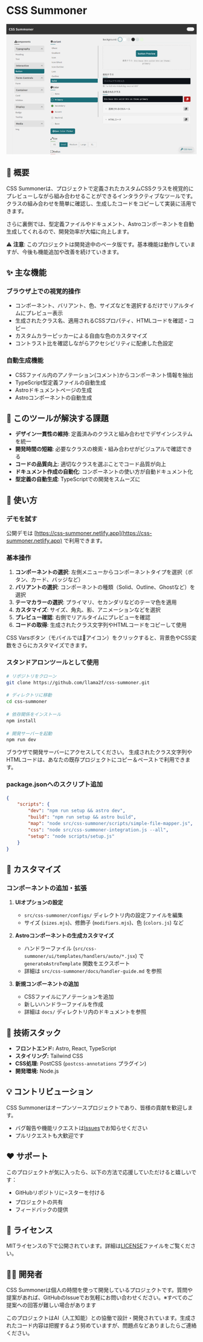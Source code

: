 # CSS Summoner

![CSS Summonerのスクリーンショット](public/images/screenShot-PC.png)

## 🌟 概要

CSS Summonerは、プロジェクトで定義されたカスタムCSSクラスを視覚的にプレビューしながら組み合わせることができるインタラクティブなツールです。クラスの組み合わせを簡単に確認し、生成したコードをコピーして実装に活用できます。

さらに裏側では、型定義ファイルやドキュメント、Astroコンポーネントを自動生成してくれるので、開発効率が大幅に向上します。

⚠️ **注意**: このプロジェクトは開発途中のベータ版です。基本機能は動作していますが、今後も機能追加や改善を続けていきます。

## ✨ 主な機能

### ブラウザ上での視覚的操作

- コンポーネント、バリアント、色、サイズなどを選択するだけでリアルタイムにプレビュー表示
- 生成されたクラス名、適用されるCSSプロパティ、HTMLコードを確認・コピー
- カスタムカラーピッカーによる自由な色のカスタマイズ
- コントラスト比を確認しながらアクセシビリティに配慮した色設定

### 自動生成機能

- CSSファイル内のアノテーション(コメント)からコンポーネント情報を抽出
- TypeScript型定義ファイルの自動生成
- Astroドキュメントページの生成
- Astroコンポーネントの自動生成

## 🎯 このツールが解決する課題

- **デザイン一貫性の維持**: 定義済みのクラスと組み合わせでデザインシステムを統一
- **開発時間の短縮**: 必要なクラスの検索・組み合わせがビジュアルで確認できる
- **コードの品質向上**: 適切なクラスを選ぶことでコード品質が向上
- **ドキュメント作成の自動化**: コンポーネントの使い方が自動ドキュメント化
- **型定義の自動生成**: TypeScriptでの開発をスムーズに

## 🚀 使い方

### デモを試す

公開デモは [https://css-summoner.netlify.app](https://css-summoner.netlify.app) で利用できます。

### 基本操作

1. **コンポーネントの選択**: 左側メニューからコンポーネントタイプを選択（ボタン、カード、バッジなど）
2. **バリアントの選択**: コンポーネントの種類（Solid、Outline、Ghostなど）を選択
3. **テーマカラーの選択**: プライマリ、セカンダリなどのテーマ色を適用
4. **カスタマイズ**: サイズ、角丸、影、アニメーションなどを選択
5. **プレビュー確認**: 右側でリアルタイムにプレビューを確認
6. **コードの取得**: 生成されたクラス文字列やHTMLコードをコピーして使用

CSS Varsボタン（モバイルでは🎨アイコン）をクリックすると、背景色やCSS変数をさらにカスタマイズできます。

### スタンドアロンツールとして使用

```bash
# リポジトリをクローン
git clone https://github.com/llama2f/css-summoner.git

# ディレクトリに移動
cd css-summoner

# 依存関係をインストール
npm install

# 開発サーバーを起動
npm run dev

```

ブラウザで開発サーバーにアクセスしてください。
生成されたクラス文字列やHTMLコードは、あなたの既存プロジェクトにコピー＆ペーストで利用できます。

### package.jsonへのスクリプト追加

```json
{
	"scripts": {
		"dev": "npm run setup && astro dev",
		"build": "npm run setup && astro build",
		"map": "node src/css-summoner/scripts/simple-file-mapper.js",
		"css": "node src/css-summoner-integration.js --all",
		"setup": "node scripts/setup.js"
	}
}
```

## 🔧 カスタマイズ

### コンポーネントの追加・拡張

1. **UIオプションの設定**

   - `src/css-summoner/configs/` ディレクトリ内の設定ファイルを編集
   - サイズ (`sizes.mjs`)、修飾子 (`modifiers.mjs`)、色 (`colors.js`) など

2. **Astroコンポーネントの生成カスタマイズ**

   - ハンドラーファイル (`src/css-summoner/ui/templates/handlers/auto/*.jsx`) で `generateAstroTemplate` 関数をエクスポート
   - 詳細は `src/css-summoner/docs/handler-guide.md` を参照

3. **新規コンポーネントの追加**
   - CSSファイルにアノテーションを追加
   - 新しいハンドラーファイルを作成
   - 詳細は `docs/` ディレクトリ内のドキュメントを参照

## 🧩 技術スタック

- **フロントエンド:** Astro, React, TypeScript
- **スタイリング:** Tailwind CSS
- **CSS処理:** PostCSS (`postcss-annotations` プラグイン)
- **開発環境:** Node.js

## 💡 コントリビューション

CSS Summonerはオープンソースプロジェクトであり、皆様の貢献を歓迎します。

- バグ報告や機能リクエストは[Issues](https://github.com/llama2f/css-summoner/issues)でお知らせください
- プルリクエストも大歓迎です

## ❤️ サポート

このプロジェクトが気に入ったら、以下の方法で応援していただけると嬉しいです：

- GitHubリポジトリに⭐️スターを付ける
- プロジェクトの共有
- フィードバックの提供

## 📄 ライセンス

MITライセンスの下で公開されています。詳細は[LICENSE](LICENSE)ファイルをご覧ください。

## 👨‍💻 開発者

CSS Summonerは個人の時間を使って開発しているプロジェクトです。質問や提案があれば、GitHubのIssueでお気軽にお問い合わせください。※すべてのご提案への回答が難しい場合があります

このプロジェクトはAI（人工知能）との協働で設計・開発されています。生成されたコード内容は把握するよう努めていますが、問題点などありましたらご連絡ください。
